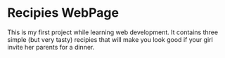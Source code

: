 # Recipies WebPage
This is my first project while learning web development.
It contains three simple (but very tasty) recipies that will make
you look good if your girl invite her parents for a dinner.
